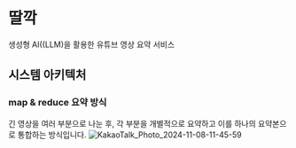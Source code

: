 # 딸깍
생성형 AI((LLM)을 활용한 유튜브 영상 요약 서비스

## 시스템 아키텍처
### map & reduce 요약 방식
긴 영상을 여러 부분으로 나눈 후, 각 부분을 개별적으로 요약하고 이를 하나의 요약본으로 통합하는 방식입니다.
![KakaoTalk_Photo_2024-11-08-11-45-59](https://github.com/user-attachments/assets/7cbed176-f6e3-4744-907d-10b07c7f6bfe)
